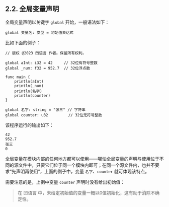 ## 2.2. 全局变量声明

全局变量声明以关键字 `global` 开始，一般语法如下：

```wa
global 变量名: 类型 = 初始值表达式
```

比如下面的例子：

```wa
// 版权 @2023 凹语言 作者。保留所有权利。

global aInt: i32 = 42     // 32位有符号整数
global _num: f32 = 952.7  // 32位浮点数

func main {
    println(aInt)
    println(_num)
    println(名字)
    println(counter)
}

global 名字: string = "张三" // 字符串
global counter: u32         // 32位无符号整数
```

该程序运行的输出如下：

```
42
952.7
张三
0
```

全局变量在模块内部的任何地方都可以使用——哪怕全局变量的声明与使用位于不同的源文件中，只要它们位于同一个模块内即可；在同一个源文件内，也并不要求“先声明再使用”，上面的例子中，变量 `名字`、`counter` 就可体现该特点。

需要注意的是，上例中变量 `counter` 声明时没有给出初始值：
> 在 凹语言 中，未给定初始值的变量一概以0值初始化，这有助于消除不确定性。
